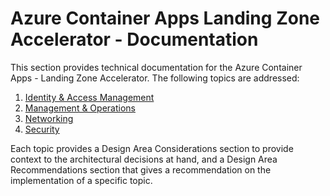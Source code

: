 # Azure Container Apps Landing Zone Accelerator - Documentation

This section provides technical documentation for the Azure Container Apps - Landing Zone Accelerator. The following topics are addressed:

1. [Identity & Access Management](design-areas/identity.md)
2. [Management & Operations](design-areas/management.md)
3. [Networking](design-areas/networking.md)
4. [Security](design-areas/security.md)

Each topic provides a Design Area Considerations section to provide context to the architectural decisions at hand, and a Design Area Recommendations section that gives a recommendation on the implementation of a specific topic. 